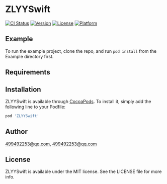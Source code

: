 # ZLYYSwift

[![CI Status](https://img.shields.io/travis/499492253@qq.com/ZLYYSwift.svg?style=flat)](https://travis-ci.org/499492253@qq.com/ZLYYSwift)
[![Version](https://img.shields.io/cocoapods/v/ZLYYSwift.svg?style=flat)](https://cocoapods.org/pods/ZLYYSwift)
[![License](https://img.shields.io/cocoapods/l/ZLYYSwift.svg?style=flat)](https://cocoapods.org/pods/ZLYYSwift)
[![Platform](https://img.shields.io/cocoapods/p/ZLYYSwift.svg?style=flat)](https://cocoapods.org/pods/ZLYYSwift)

## Example

To run the example project, clone the repo, and run `pod install` from the Example directory first.

## Requirements

## Installation

ZLYYSwift is available through [CocoaPods](https://cocoapods.org). To install
it, simply add the following line to your Podfile:

```ruby
pod 'ZLYYSwift'
```

## Author

499492253@qq.com, 499492253@qq.com

## License

ZLYYSwift is available under the MIT license. See the LICENSE file for more info.

